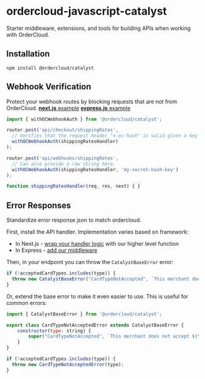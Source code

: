 # ordercloud-javascript-catalyst
Starter middleware, extensions, and tools for building APIs when working with OrderCloud.

## Installation
```
npm install @ordercloud/catalyst
```

## Webhook Verification
Protect your webhook routes by blocking requests that are not from OrderCloud. [**next.js** example](./examples/next-js/pages/api/checkout/ordercalculate.ts#L10)  [**express.js** example](./examples/express-js/src/checkoutIntegrationRoutes.ts#L14)

```js
import { withOCWebhookAuth } from '@ordercloud/catalyst';

router.post('api/checkout/shippingRates', 
  // Verifies that the request header "x-oc-hash" is valid given a key of process.env.OC_WEBHOOK_HASH_KEY.
  withOCWebhookAuth(shippingRatesHandler)
);

router.post('api/webhooks/shippingRates', 
  // Can also provide a raw string here. 
  withOCWebhookAuth(shippingRatesHandler, 'my-secret-hash-key')
);

function shippingRatesHandler(req, res, next) { }
```
## Error Responses
Standardize error response json to match ordercloud. 

First, install the API handler. Implementation varies based on framework:
* In Next.js - [wrap your handler logic](https://github.com/ordercloud-api/ordercloud-javascript-catalyst/blob/main/examples/next-js/pages/api/checkout/ordercalculate.ts#L7) with our higher level function
* In Express - [add our middleware](https://github.com/ordercloud-api/ordercloud-javascript-catalyst/blob/main/examples/express-js/src/app.ts#L33)

Then, in your endpoint you can throw the `CatalystBaseError` error:
```js
if (!acceptedCardTypes.includes(type)) {
  throw new CatalystBaseError("CardTypeNotAccepted", `This merchant does not accept ${type} type credit cards`, 400);
}
```

Or, extend the base error to make it even easier to use. This is useful for common errors:
```js
import { CatalystBaseError } from '@ordercloud/catalyst';

export class CardTypeNotAcceptedError extends CatalystBaseError {
    constructor(type: string) {
        super("CardTypeNotAccepted", `This merchant does not accept ${type} type credit cards`, 400)
    }
}

if (!acceptedCardTypes.includes(type)) {
  throw new CardTypeNotAcceptedError(type);
}
```



